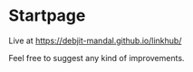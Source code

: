 # Startpage
Live at https://debjit-mandal.github.io/linkhub/


Feel free to suggest any kind of improvements.
